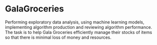 # GalaGroceries
Performing exploratory data analysis, using machine learning models, implementing algorithm production and  reviewing algorithm performance. The task is to help Gala Groceries efficiently manage their stocks of items so that there is minimal loss of money and resources.
